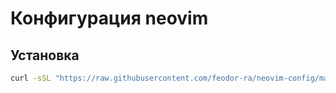 # Конфигурация neovim

## Установка

```bash
curl -sSL "https://raw.githubusercontent.com/feodor-ra/neovim-config/master/install.sh" | bash
```
